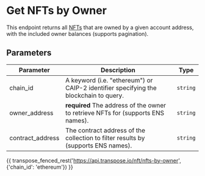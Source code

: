 # Get NFTs by Owner

This endpoint returns all [NFTs](../models/nft_model.md) that are owned by a given account address, with the included owner balances (supports pagination).

## Parameters
| Parameter     | Description                                                                          | Type     | 
|---------------|--------------------------------------------------------------------------------------|----------|
| chain_id      | A keyword (i.e. "ethereum") or CAIP-2 identifier specifying the blockchain to query. | `string` | 
| owner_address | **required** The address of the owner to retrieve NFTs for (supports ENS names).    | `string` | 
| contract_address | The contract address of the collection to filter results by (supports ENS names).    | `string` | 

{{ transpose_fenced_rest('https://api.transpose.io/nft/nfts-by-owner', {'chain_id': 'ethereum'}) }}